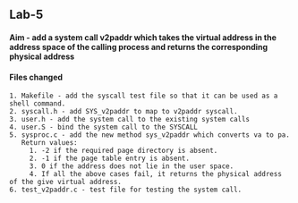 ## Lab-5
#### Aim - add a system call v2paddr which takes the virtual address in the address space of the calling process and returns the corresponding physical address
#### Files changed
    1. Makefile - add the syscall test file so that it can be used as a shell command.
    2. syscall.h - add SYS_v2paddr to map to v2paddr syscall.
    3. user.h - add the system call to the existing system calls
    4. user.S - bind the system call to the SYSCALL
    5. sysproc.c - add the new method sys_v2paddr which converts va to pa.
       Return values:
         1. -2 if the required page directory is absent.
         2. -1 if the page table entry is absent.
         3. 0 if the address does not lie in the user space.
         4. If all the above cases fail, it returns the physical address of the give virtual address.  
    6. test_v2paddr.c - test file for testing the system call.
